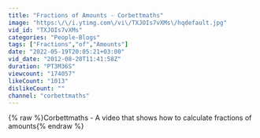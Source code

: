 ```yaml
---
title: "Fractions of Amounts - Corbettmaths"
image: "https:\/\/i.ytimg.com\/vi\/TXJOIs7vXMs\/hqdefault.jpg"
vid_id: "TXJOIs7vXMs"
categories: "People-Blogs"
tags: ["Fractions","of","Amounts"]
date: "2022-05-19T20:05:21+03:00"
vid_date: "2012-08-20T11:41:58Z"
duration: "PT3M36S"
viewcount: "174057"
likeCount: "1013"
dislikeCount: ""
channel: "corbettmaths"
---
```

{% raw %}Corbettmaths - A video that shows how to calculate fractions of amounts{% endraw %}
